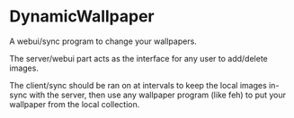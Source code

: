 # DynamicWallpaper
A webui/sync program to change your wallpapers.

The server/webui part acts as the interface for any user to add/delete images.

The client/sync should be ran on at intervals to keep the local images in-sync with the server, then use any wallpaper program (like feh) to put your wallpaper from the local collection.
